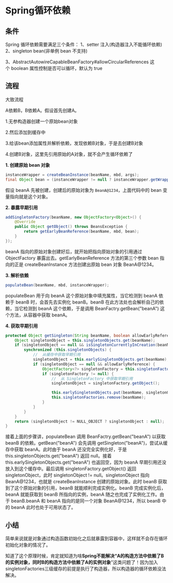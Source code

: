 # Spring循环依赖

## 条件

Spring 循环依赖需要满足三个条件：
1、setter 注入(构造器注入不能循环依赖)
2、singleton bean(非单例 bean 不支持)

3、AbstractAutowireCapableBeanFactory#allowCircularReferences 这个 boolean 属性控制是否可以循环，默认为 true 

## 流程

大致流程

A依赖B，B依赖A。假设首先创建A。

1.无参构造器创建一个原始bean对象

2.然后添加到缓存中

3.给该bean添加属性并解析依赖，发现依赖B对象，于是去创建B对象

4.创建B对象，这里先引用原始的A对象，就不会产生循环依赖了

**1. 创建原始 bean 对象**

```java
instanceWrapper = createBeanInstance(beanName, mbd, args);
final Object bean = (instanceWrapper != null ? instanceWrapper.getWrappedInstance() : null);
```

假设 beanA 先被创建，创建后的原始对象为 `BeanA@1234`，上面代码中的 bean 变量指向就是这个对象。

**2. 暴露早期引用**

```java
addSingletonFactory(beanName, new ObjectFactory<Object>() {
    @Override
    public Object getObject() throws BeansException {
        return getEarlyBeanReference(beanName, mbd, bean);
    }
});
```

beanA 指向的原始对象创建好后，就开始把指向原始对象的引用通过 ObjectFactory 暴露出去。getEarlyBeanReference 方法的第三个参数 bean 指向的正是 createBeanInstance 方法创建出原始 bean 对象 BeanA@1234。

**3. 解析依赖**

```java
populateBean(beanName, mbd, instanceWrapper);
```

populateBean 用于向 beanA 这个原始对象中填充属性，当它检测到 beanA 依赖于 beanB 时，会首先去实例化 beanB。beanB 在此方法处也会解析自己的依赖，当它检测到 beanA 这个依赖，于是调用 BeanFactry.getBean("beanA") 这个方法，从容器中获取 beanA。

**4. 获取早期引用**

```java
protected Object getSingleton(String beanName, boolean allowEarlyReference) {
    Object singletonObject = this.singletonObjects.get(beanName);
    if (singletonObject == null && isSingletonCurrentlyInCreation(beanName)) {
        synchronized (this.singletonObjects) {
            //  从缓存中获取早期引用
            singletonObject = this.earlySingletonObjects.get(beanName);
            if (singletonObject == null && allowEarlyReference) {
                ObjectFactory<?> singletonFactory = this.singletonFactories.get(beanName);
                if (singletonFactory != null) {
                    //  从 SingletonFactory 中获取早期引用
                    singletonObject = singletonFactory.getObject();

                    this.earlySingletonObjects.put(beanName, singletonObject);
                    this.singletonFactories.remove(beanName);
                }
            }
        }
    }
    return (singletonObject != NULL_OBJECT ? singletonObject : null);
}
```

接着上面的步骤讲，populateBean 调用 BeanFactry.getBean("beanA") 以获取 beanB 的依赖。getBean("beanA") 会先调用 getSingleton("beanA")，尝试从缓存中获取 beanA。此时由于 beanA 还没完全实例化好，于是 this.singletonObjects.get("beanA") 返回 null。接着 this.earlySingletonObjects.get("beanA") 也返回空，因为 beanA 早期引用还没放入到这个缓存中。最后调用 singletonFactory.getObject() 返回 singletonObject，此时 singletonObject != null。singletonObject 指向 BeanA@1234，也就是 createBeanInstance 创建的原始对象。此时 beanB 获取到了这个原始对象的引用，beanB 就能顺利完成实例化。beanB 完成实例化后，beanA 就能获取到 beanB 所指向的实例，beanA 随之也完成了实例化工作。由于 beanB.beanA 和 beanA 指向的是同一个对象 BeanA@1234，所以 beanB 中的 beanA 此时也处于可用状态了。

## 小结

简单来说就是对象通过构造函数初始化之后就暴露到容器中，这样就不会存在循环初始化对象的情况了。

知道了这个原理时候，肯定就知道为啥**Spring不能解决“A的构造方法中依赖了B的实例对象，同时B的构造方法中依赖了A的实例对象**”这类问题了！因为加入singletonFactories三级缓存的前提是执行了构造器，所以构造器的循环依赖没法解决。

